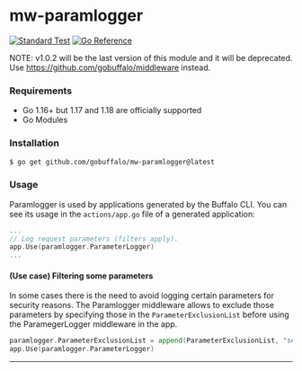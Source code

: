 # mw-paramlogger

[![Standard Test](https://github.com/gobuffalo/mw-paramlogger/actions/workflows/standard-go-test.yml/badge.svg)](https://github.com/gobuffalo/mw-paramlogger/actions/workflows/standard-go-test.yml)
[![Go Reference](https://pkg.go.dev/badge/github.com/gobuffalo/mw-paramlogger.svg)](https://pkg.go.dev/github.com/gobuffalo/mw-paramlogger)

NOTE: v1.0.2 will be the last version of this module and it will be deprecated.
Use <https://github.com/gobuffalo/middleware> instead.

### Requirements

* Go 1.16+ but 1.17 and 1.18 are officially supported
* Go Modules

### Installation

```bash
$ go get github.com/gobuffalo/mw-paramlogger@latest
```

### Usage

Paramlogger is used by applications generated by the Buffalo CLI. You can see its usage in the `actions/app.go` file of a generated application:

```go
...
// Log request parameters (filters apply).
app.Use(paramlogger.ParameterLogger)
...
```
#### (Use case) Filtering some parameters
In some cases there is the need to avoid logging certain parameters for security reasons. The Paramlogger middleware allows to exclude those parameters by specifying those in the `ParameterExclusionList` before using the ParamegerLogger middleware in the app. 

```go
paramlogger.ParameterExclusionList = append(ParameterExclusionList, "secure", "secure_parameter")
app.Use(paramlogger.ParameterLogger)
```

---
